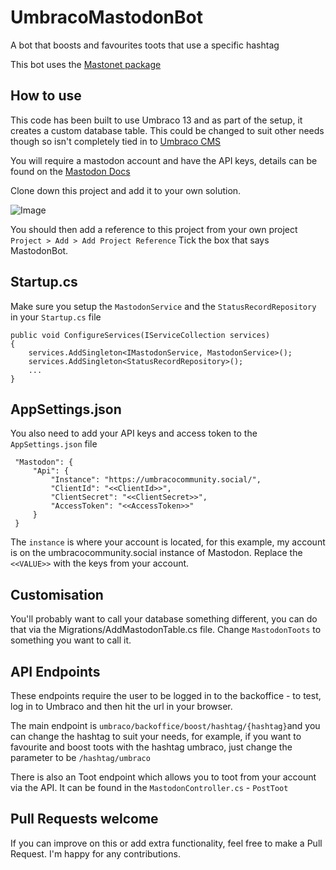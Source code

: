 # UmbracoMastodonBot
A bot that boosts and favourites toots that use a specific hashtag

This bot uses the [Mastonet package](https://github.com/glacasa/mastonet)

## How to use
This code has been built to use Umbraco 13 and as part of the setup, it creates a custom database table. This could be changed to suit other needs though so isn't completely tied in to [Umbraco CMS](https://umbraco.com)

You will require a mastodon account and have the API keys, details can be found on the [Mastodon Docs](https://docs.joinmastodon.org/client/authorized/#client)

Clone down this project and add it to your own solution. 

![Image](.git/images/addToSolution.png)

You should then add a reference to this project from your own project `Project > Add > Add Project Reference` Tick the box that says MastodonBot.

## Startup.cs

Make sure you setup the `MastodonService` and the `StatusRecordRepository` in your `Startup.cs` file

```
public void ConfigureServices(IServiceCollection services)
{
	services.AddSingleton<IMastodonService, MastodonService>();
	services.AddSingleton<StatusRecordRepository>();
    ...
}
```

## AppSettings.json

You also need to add your API keys and access token to the `AppSettings.json` file

```
 "Mastodon": {
     "Api": {
         "Instance": "https://umbracocommunity.social/",
         "ClientId": "<<ClientId>>",
         "ClientSecret": "<<ClientSecret>>",
         "AccessToken": "<<AccessToken>>"
     }
 }
```

The `instance` is where your account is located, for this example, my account is on the umbracocommunity.social instance of Mastodon. Replace the `<<VALUE>>` with the keys from your account.

## Customisation

You'll probably want to call your database something different, you can do that via the Migrations/AddMastodonTable.cs file. Change `MastodonToots` to something you want to call it.

## API Endpoints

These endpoints require the user to be logged in to the backoffice - to test, log in to Umbraco and then hit the url in your browser.

The main endpoint is `umbraco/backoffice/boost/hashtag/{hashtag}`and you can change the hashtag to suit your needs, for example, if you want to favourite and boost toots with the hashtag umbraco, just change the parameter to be `/hashtag/umbraco`



There is also an Toot endpoint which allows you to toot from your account via the API. It can be found in the `MastodonController.cs` - `PostToot`


## Pull Requests welcome
If you can improve on this or add extra functionality, feel free to make a Pull Request. I'm happy for any contributions. 